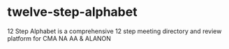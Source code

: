 # twelve-step-alphabet
12 Step Alphabet is a comprehensive 12 step meeting directory and review platform for CMA NA AA &amp; ALANON
